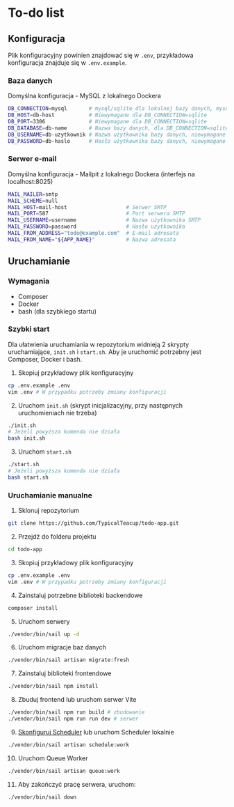 # To-do list
## Konfiguracja
Plik konfiguracyjny powinien znajdować się w `.env`, przykładowa konfiguracja znajduje się w `.env.example`. 
### Baza danych
Domyślna konfiguracja - MySQL z lokalnego Dockera
```bash
DB_CONNECTION=mysql       # mysql/sqlite dla lokalnej bazy danych, mysql/mariadb/pgsql/sqlsrv dla oddzielnej bazy danych w zależności od serwera
DB_HOST=db-host           # Niewymagane dla DB_CONNECTION=sqlite 
DB_PORT=3306              # Niewymagane dla DB_CONNECTION=sqlite
DB_DATABASE=db-name       # Nazwa bazy danych, dla DB_CONNECTION=sqlite ścieżka do pliku sqlite
DB_USERNAME=db-uzytkownik # Nazwa użytkownika bazy danych, niewymagane dla DB_CONNECTION=sqlite 
DB_PASSWORD=db-haslo      # Hasło użytkownika bazy danych, niewymagane dla DB_CONNECTION=sqlite 
```
### Serwer e-mail
Domyślna konfiguracja - Mailpit z lokalnego Dockera (interfejs na localhost:8025)
```bash
MAIL_MAILER=smtp
MAIL_SCHEME=null
MAIL_HOST=mail-host                   # Serwer SMTP
MAIL_PORT=587                         # Port serwera SMTP
MAIL_USERNAME=username                # Nazwa użytkownika SMTP
MAIL_PASSWORD=password                # Hasło użytkownika
MAIL_FROM_ADDRESS="todo@example.com"  # E-mail adresata
MAIL_FROM_NAME="${APP_NAME}"          # Nazwa adresata
```
## Uruchamianie
### Wymagania
- Composer
- Docker
- bash (dla szybkiego startu)
### Szybki start
Dla ułatwienia uruchamiania w repozytorium widnieją 2 skrypty uruchamiające, `init.sh` i `start.sh`. Aby je uruchomić potrzebny jest Composer, Docker i bash.
1. Skopiuj przykładowy plik konfiguracyjny
```bash
cp .env.example .env
vim .env # W przypadku potrzeby zmiany konfiguracji
```
2. Uruchom `init.sh` (skrypt inicjalizacyjny, przy następnych uruchomieniach nie trzeba)
```bash
./init.sh
# Jeżeli powyższa komenda nie działa
bash init.sh
```
3. Uruchom `start.sh`
```bash
./start.sh
# Jeżeli powyższa komenda nie działa
bash start.sh
```
### Uruchamianie manualne
1. Sklonuj repozytorium
```bash
git clone https://github.com/TypicalTeacup/todo-app.git
```
2. Przejdź do folderu projektu 
```bash
cd todo-app
```
3. Skopiuj przykładowy plik konfiguracyjny
```bash
cp .env.example .env
vim .env # W przypadku potrzeby zmiany konfiguracji
```
4. Zainstaluj potrzebne biblioteki backendowe
```bash
composer install
```
5. Uruchom serwery
```bash
./vendor/bin/sail up -d
```
6. Uruchom migracje baz danych
```bash
./vendor/bin/sail artisan migrate:fresh
```
7. Zainstaluj biblioteki frontendowe
```bash
./vendor/bin/sail npm install
```
8. Zbuduj frontend lub uruchom serwer Vite
```bash
./vendor/bin/sail npm run build # zbudowanie
./vendor/bin/sail npm run run dev # serwer
```
9. [Skonfiguruj Scheduler](https://laravel.com/docs/11.x/scheduling#running-the-scheduler) lub uruchom Scheduler lokalnie
```bash
./vendor/bin/sail artisan schedule:work
```
10. Uruchom Queue Worker
```bash
./vendor/bin/sail artisan queue:work
```
11. Aby zakończyć pracę serwera, uruchom:
```bash
./vendor/bin/sail down
```


